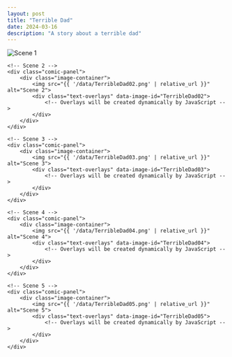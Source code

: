 ```yaml
---
layout: post
title: "Terrible Dad"
date: 2024-03-16
description: "A story about a terrible dad"
---
```



<div class="comic-container">
    <!-- Scene 1 -->
    <div class="comic-panel">
        <div class="image-container">
            <img src="{{ '/data/TerribleDad01.png' | relative_url }}" alt="Scene 1">
            <div class="text-overlays" data-image-id="TerribleDad01">
                <!-- Overlays will be created dynamically by JavaScript -->
            </div>
        </div>
    </div>

    <!-- Scene 2 -->
    <div class="comic-panel">
        <div class="image-container">
            <img src="{{ '/data/TerribleDad02.png' | relative_url }}" alt="Scene 2">
            <div class="text-overlays" data-image-id="TerribleDad02">
                <!-- Overlays will be created dynamically by JavaScript -->
            </div>
        </div>
    </div>

    <!-- Scene 3 -->
    <div class="comic-panel">
        <div class="image-container">
            <img src="{{ '/data/TerribleDad03.png' | relative_url }}" alt="Scene 3">
            <div class="text-overlays" data-image-id="TerribleDad03">
                <!-- Overlays will be created dynamically by JavaScript -->
            </div>
        </div>
    </div>

    <!-- Scene 4 -->
    <div class="comic-panel">
        <div class="image-container">
            <img src="{{ '/data/TerribleDad04.png' | relative_url }}" alt="Scene 4">
            <div class="text-overlays" data-image-id="TerribleDad04">
                <!-- Overlays will be created dynamically by JavaScript -->
            </div>
        </div>
    </div>

    <!-- Scene 5 -->
    <div class="comic-panel">
        <div class="image-container">
            <img src="{{ '/data/TerribleDad05.png' | relative_url }}" alt="Scene 5">
            <div class="text-overlays" data-image-id="TerribleDad05">
                <!-- Overlays will be created dynamically by JavaScript -->
            </div>
        </div>
    </div>
</div> 